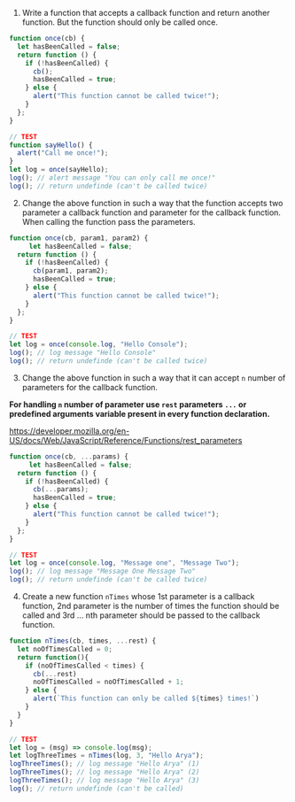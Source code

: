 1. Write a function that accepts a callback function and return another function. But the function should only be called once.

```js
function once(cb) {
  let hasBeenCalled = false;
  return function () {
    if (!hasBeenCalled) {
      cb();
      hasBeenCalled = true;
    } else {
      alert("This function cannot be called twice!");
    }
  };
}

// TEST
function sayHello() {
  alert("Call me once!");
}
let log = once(sayHello);
log(); // alert message "You can only call me once!"
log(); // return undefinde (can't be called twice)
```

2. Change the above function in such a way that the function accepts two parameter a callback function and parameter for the callback function. When calling the function pass the parameters.

```js
function once(cb, param1, param2) {
     let hasBeenCalled = false;
  return function () {
    if (!hasBeenCalled) {
      cb(param1, param2);
      hasBeenCalled = true;
    } else {
      alert("This function cannot be called twice!");
    }
  };
}

// TEST
let log = once(console.log, "Hello Console");
log(); // log message "Hello Console"
log(); // return undefinde (can't be called twice)
```

3. Change the above function in such a way that it can accept `n` number of parameters for the callback function.

**For handling `n` number of parameter use `rest` parameters `...` or predefined arguments variable present in every function declaration.**

https://developer.mozilla.org/en-US/docs/Web/JavaScript/Reference/Functions/rest_parameters

```js
function once(cb, ...params) {
     let hasBeenCalled = false;
  return function () {
    if (!hasBeenCalled) {
      cb(...params);
      hasBeenCalled = true;
    } else {
      alert("This function cannot be called twice!");
    }
  };
}

// TEST
let log = once(console.log, "Message one", "Message Two");
log(); // log message "Message One Message Two"
log(); // return undefinde (can't be called twice)
```

4. Create a new function `nTimes` whose 1st parameter is a callback function, 2nd parameter is the number of times the function should be called and 3rd ... nth parameter should be passed to the callback function.

```js
function nTimes(cb, times, ...rest) {
  let noOfTimesCalled = 0;
  return function(){
    if (noOfTimesCalled < times) {
      cb(...rest)
      noOfTimesCalled = noOfTimesCalled + 1;
    } else {
      alert(`This function can only be called ${times} times!`)
    }
  }
}

// TEST
let log = (msg) => console.log(msg);
let logThreeTimes = nTimes(log, 3, "Hello Arya");
logThreeTimes(); // log message "Hello Arya" (1)
logThreeTimes(); // log message "Hello Arya" (2)
logThreeTimes(); // log message "Hello Arya" (3)
log(); // return undefinde (can't be called)
```
